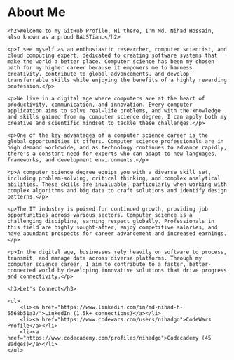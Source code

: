 
<!DOCTYPE html>
<html lang="en">
<head>
    <meta charset="UTF-8">
    <meta name="viewport" content="width=device-width, initial-scale=1.0">
    <title>Md. Nihad Hossain</title>
</head>
<body>
    <h1>About Me</h1>
    
    <h2>Welcome to my GitHub Profile, Hi there, I'm Md. Nihad Hossain, also known as a proud BAUSTian.</h2>
    
    <p>I see myself as an enthusiastic researcher, computer scientist, and cloud computing expert, dedicated to creating software systems that make the world a better place. Computer science has been my chosen path for my higher career because it empowers me to harness creativity, contribute to global advancements, and develop transferrable skills while enjoying the benefits of a highly rewarding profession.</p>

    <p>We live in a digital age where computers are at the heart of productivity, communication, and innovation. Every computer application aims to solve real-life problems, and with the knowledge and skills gained from my computer science degree, I can apply both my creative and scientific mindset to tackle these challenges.</p>

    <p>One of the key advantages of a computer science career is the global opportunities it offers. Computer science professionals are in high demand worldwide, and as technology continues to advance rapidly, there's a constant need for experts who can adapt to new languages, frameworks, and development environments.</p>

    <p>A computer science degree equips you with a diverse skill set, including problem-solving, critical thinking, and complex analytical abilities. These skills are invaluable, particularly when working with complex algorithms and big data to craft solutions and identify design patterns.</p>

    <p>The IT industry is poised for continued growth, providing job opportunities across various sectors. Computer science is a challenging discipline, earning respect globally. Professionals in this field are highly sought-after, enjoy competitive salaries, and have abundant prospects for career advancement and increased earnings.</p>

    <p>In the digital age, businesses rely heavily on software to process, transmit, and manage data across diverse platforms. Through my computer science career, I aim to contribute to a faster, better-connected world by developing innovative solutions that drive progress and connectivity.</p>

    <h3>Let's Connect</h3>

    <ul>
        <li><a href="https://www.linkedin.com/in/md-nihad-h-5568b51a3/">LinkedIn (1.5k+ connections)</a></li>
        <li><a href="https://www.codewars.com/users/nihadgo">CodeWars Profile</a></li>
        <li><a href="https://www.codecademy.com/profiles/nihadgo">Codecademy (45 Badges)</a></li>
    </ul>
</body>
</html>


